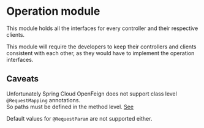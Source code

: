 # Operation module

This module holds all the interfaces for every controller and their respective clients.

This module will require the developers
to keep their controllers and clients consistent with each other,
as they would have to implement the operation interfaces.

## Caveats

Unfortunately Spring Cloud OpenFeign does not support class level `@RequestMapping` annotations.  
So paths must be defined in the method level. [See][1]

Default values for `@RequestParam` are not supported either.

[1]: https://github.com/spring-cloud/spring-cloud-openfeign/issues/547

